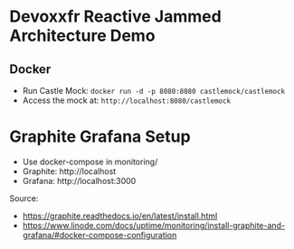 # Devoxxfr Reactive Jammed Architecture Demo

## Docker

* Run Castle Mock: `docker run -d -p 8080:8080 castlemock/castlemock`
* Access the mock at: `http://localhost:8080/castlemock`

# Graphite Grafana Setup

* Use docker-compose in monitoring/
* Graphite: http://localhost
* Grafana: http://localhost:3000

Source: 
* https://graphite.readthedocs.io/en/latest/install.html 
* https://www.linode.com/docs/uptime/monitoring/install-graphite-and-grafana/#docker-compose-configuration
